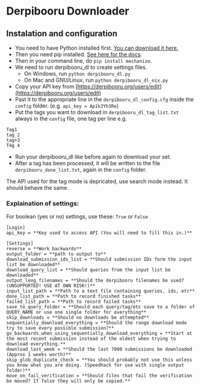 # Derpibooru Downloader

## Instalation and configuration
- You need to have Python installed first. [You can download it here.
](https://www.python.org/download/)
- Then you need pip installed. [See here for the docs](http://pip.readthedocs.org/en/latest/installing.html).
- Then in your command line, do `pip install mechanize`.
- We need to run derpibooru_dl to create settings files.
    - On Windows, run `python derpibooru_dl.py`
    - On Mac and GNU/Linux, run `python derpibooru_dl_nix.py`
- Copy your API key from [https://derpibooru.org/users/edit](https://derpibooru.org/users/edit)
- Past it to the appropriate line in the `derpibooru_dl_config.cfg` inside the `config` folder. (e.g. `api_key = Ap1k3Yh3Re`)
- Put the tags you want to download in `derpibooru_dl_tag_list.txt` always in the `config` file, one tag per line e.g.

````
Tag1
tag_2
tag+3
T4g 4
````
- Run your derpibooru_dl like before again to download your set.
- After a tag has been processed, it will be written to the file `derpibooru_done_list.txt`, again in the `config` folder.

The API used for the tag mode is depricated, use search mode instead. It should behave the same.



### Explaination of settings:
For boolean (yes or no) settings, use these: `True` or `False`

````
[Login]
api_key = **Key used to access API (You will need to fill this in.)**

[Settings]
reverse = **Work backwards**
output_folder = **path to output to**
download_submission_ids_list = **Should submission IDs form the input list be downloaded**
download_query_list = **Should queries from the input list be downloaded**
output_long_filenames = **Should the derpibooru filenames be used? (UNSUPPORTED! USE AT OWN RISK!)**
input_list_path = **Path to a text file containing queries, ids, etc**
done_list_path = **Path to record finished tasks**
failed_list_path = **Path to record failed tasks**
save_to_query_folder = **Should each query/tag/etc save to a folder of QUERY_NAME or use one single folder for everything**
skip_downloads = **Should no downloads be attempted**
sequentially_download_everything = **Should the range download mode try to save every possible submission?**
go_backwards_when_using_sequentially_download_everything = **Start at the most recent submission instead of the oldest when trying to download everything.**
download_last_week = **Should the last 7000 submissions be downloaded (Approx 1 weeks worth)**
skip_glob_duplicate_check = **You should probably not use this unless you know what you are doing. (Speedhack for use with single output folder)**
move_on_fail_verification = **Should files that fail the verification be moved? If false they will only be copied.**
````
